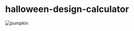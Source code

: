 # halloween-design-calculator


![pumpkin](https://user-images.githubusercontent.com/24884380/186077795-9b5f9f28-e262-44bb-9d6d-33a7d9f1c060.jpg)
